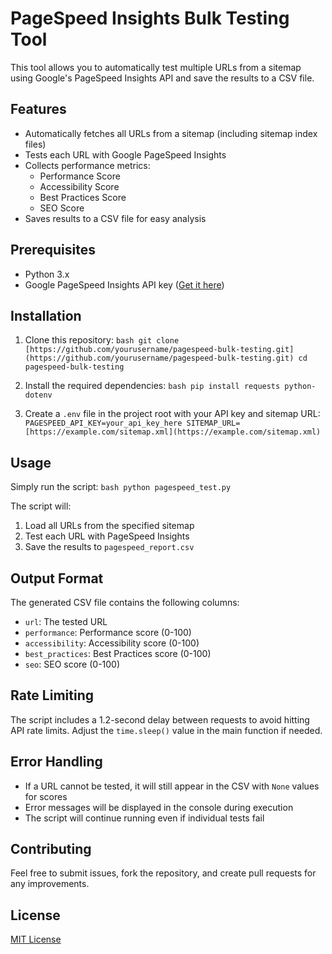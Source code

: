# PageSpeed Insights Bulk Testing Tool

This tool allows you to automatically test multiple URLs from a sitemap using Google's PageSpeed Insights API and save the results to a CSV file.

## Features

- Automatically fetches all URLs from a sitemap (including sitemap index files)
- Tests each URL with Google PageSpeed Insights
- Collects performance metrics:
  - Performance Score
  - Accessibility Score
  - Best Practices Score
  - SEO Score
- Saves results to a CSV file for easy analysis

## Prerequisites

- Python 3.x
- Google PageSpeed Insights API key ([Get it here](https://developers.google.com/speed/docs/insights/v5/get-started))

## Installation

1. Clone this repository:
`bash git clone [https://github.com/yourusername/pagespeed-bulk-testing.git](https://github.com/yourusername/pagespeed-bulk-testing.git) cd pagespeed-bulk-testing`

2. Install the required dependencies:
`bash pip install requests python-dotenv`

3. Create a `.env` file in the project root with your API key and sitemap URL:
`PAGESPEED_API_KEY=your_api_key_here SITEMAP_URL=[https://example.com/sitemap.xml](https://example.com/sitemap.xml)`

## Usage

Simply run the script:
`bash python pagespeed_test.py`

The script will:
1. Load all URLs from the specified sitemap
2. Test each URL with PageSpeed Insights
3. Save the results to `pagespeed_report.csv`

## Output Format

The generated CSV file contains the following columns:
- `url`: The tested URL
- `performance`: Performance score (0-100)
- `accessibility`: Accessibility score (0-100)
- `best_practices`: Best Practices score (0-100)
- `seo`: SEO score (0-100)

## Rate Limiting

The script includes a 1.2-second delay between requests to avoid hitting API rate limits. Adjust the `time.sleep()` value in the main function if needed.

## Error Handling

- If a URL cannot be tested, it will still appear in the CSV with `None` values for scores
- Error messages will be displayed in the console during execution
- The script will continue running even if individual tests fail

## Contributing

Feel free to submit issues, fork the repository, and create pull requests for any improvements.

## License

[MIT License](LICENSE)